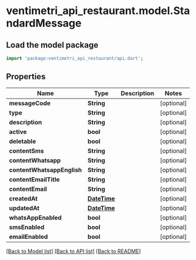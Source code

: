 # ventimetri_api_restaurant.model.StandardMessage

## Load the model package
```dart
import 'package:ventimetri_api_restaurant/api.dart';
```

## Properties
Name | Type | Description | Notes
------------ | ------------- | ------------- | -------------
**messageCode** | **String** |  | [optional] 
**type** | **String** |  | [optional] 
**description** | **String** |  | [optional] 
**active** | **bool** |  | [optional] 
**deletable** | **bool** |  | [optional] 
**contentSms** | **String** |  | [optional] 
**contentWhatsapp** | **String** |  | [optional] 
**contentWhatsappEnglish** | **String** |  | [optional] 
**contentEmailTitle** | **String** |  | [optional] 
**contentEmail** | **String** |  | [optional] 
**createdAt** | [**DateTime**](DateTime.md) |  | [optional] 
**updatedAt** | [**DateTime**](DateTime.md) |  | [optional] 
**whatsAppEnabled** | **bool** |  | [optional] 
**smsEnabled** | **bool** |  | [optional] 
**emailEnabled** | **bool** |  | [optional] 

[[Back to Model list]](../README.md#documentation-for-models) [[Back to API list]](../README.md#documentation-for-api-endpoints) [[Back to README]](../README.md)


